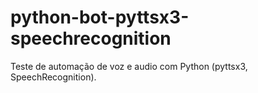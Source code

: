 # python-bot-pyttsx3-speechrecognition
Teste de automação de voz e audio com Python (pyttsx3, SpeechRecognition).

